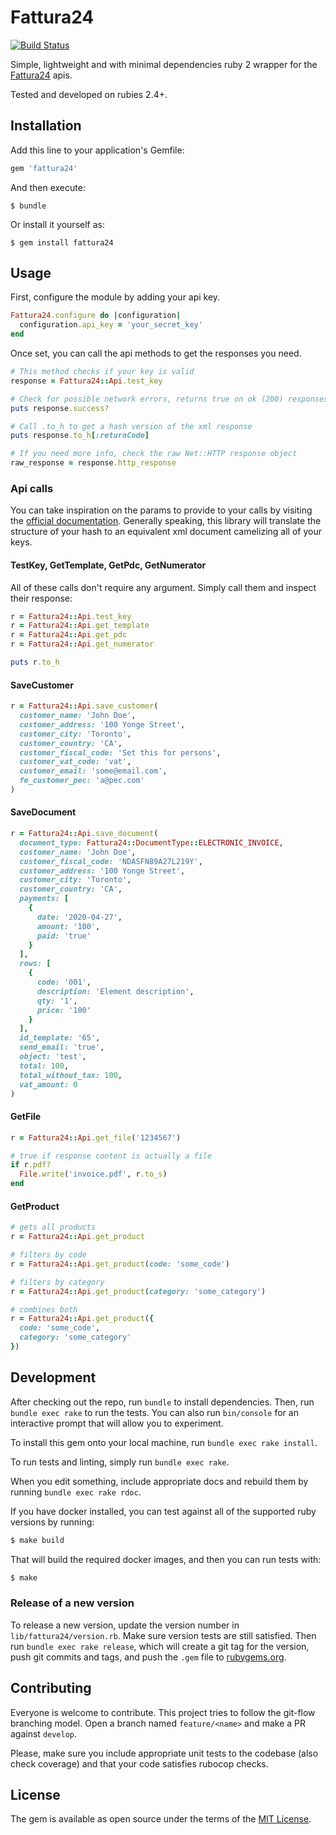 # Fattura24

[![Build Status](https://travis-ci.org/snada/fattura24.svg?branch=master)](https://travis-ci.org/snada/fattura24)

Simple, lightweight and with minimal dependencies ruby 2 wrapper for the [Fattura24](https://www.fattura24.com/) apis.

Tested and developed on rubies 2.4+.

## Installation

Add this line to your application's Gemfile:

```ruby
gem 'fattura24'
```

And then execute:

    $ bundle

Or install it yourself as:

    $ gem install fattura24

## Usage

First, configure the module by adding your api key.

```ruby
Fattura24.configure do |configuration|
  configuration.api_key = 'your_secret_key'
end
```

Once set, you can call the api methods to get the responses you need.

```ruby
# This method checks if your key is valid
response = Fattura24::Api.test_key

# Check for possible network errors, returns true on ok (200) responses
puts response.success?

# Call .to_h to get a hash version of the xml response
puts response.to_h[:returnCode]

# If you need more info, check the raw Net::HTTP response object
raw_response = response.http_response
```

### Api calls

You can take inspiration on the params to provide to your calls by visiting the [official documentation](https://www.fattura24.com/api-documentazione/).
Generally speaking, this library will translate the structure of your hash to an equivalent xml document camelizing all of your keys.

#### TestKey, GetTemplate, GetPdc, GetNumerator

All of these calls don't require any argument. Simply call them and inspect their response:

```ruby
r = Fattura24::Api.test_key
r = Fattura24::Api.get_template
r = Fattura24::Api.get_pdc
r = Fattura24::Api.get_numerator

puts r.to_h
```

#### SaveCustomer

```ruby
r = Fattura24::Api.save_customer(
  customer_name: 'John Doe',
  customer_address: '100 Yonge Street',
  customer_city: 'Toronto',
  customer_country: 'CA',
  customer_fiscal_code: 'Set this for persons',
  customer_vat_code: 'vat',
  customer_email: 'some@email.com',
  fe_customer_pec: 'a@pec.com'
)
```

#### SaveDocument

```ruby
r = Fattura24::Api.save_document(
  document_type: Fattura24::DocumentType::ELECTRONIC_INVOICE,
  customer_name: 'John Doe',
  customer_fiscal_code: 'NDASFN89A27L219Y',
  customer_address: '100 Yonge Street',
  customer_city: 'Toronto',
  customer_country: 'CA',
  payments: [
    {
      date: '2020-04-27',
      amount: '100',
      paid: 'true'
    }
  ],
  rows: [
    {
      code: '001',
      description: 'Element description',
      qty: '1',
      price: '100'
    }
  ],
  id_template: '65',
  send_email: 'true',
  object: 'test',
  total: 100,
  total_without_tax: 100,
  vat_amount: 0
)
```

#### GetFile

```ruby
r = Fattura24::Api.get_file('1234567')

# true if response content is actually a file
if r.pdf?
  File.write('invoice.pdf', r.to_s)
end
```

#### GetProduct

```ruby
# gets all products
r = Fattura24::Api.get_product

# filters by code
r = Fattura24::Api.get_product(code: 'some_code')

# filters by category
r = Fattura24::Api.get_product(category: 'some_category')

# combines both
r = Fattura24::Api.get_product({
  code: 'some_code',
  category: 'some_category'
})
```

## Development

After checking out the repo, run `bundle` to install dependencies. Then, run `bundle exec rake` to run the tests. You can also run `bin/console` for an interactive prompt that will allow you to experiment.

To install this gem onto your local machine, run `bundle exec rake install`.

To run tests and linting, simply run `bundle exec rake`.

When you edit something, include appropriate docs and rebuild them by running `bundle exec rake rdoc`.

If you have docker installed, you can test against all of the supported ruby versions by running:

```bash
$ make build
```

That will build the required docker images, and then you can run tests with:

```bash
$ make
```

### Release of a new version

To release a new version, update the version number in `lib/fattura24/version.rb`. Make sure version tests are still satisfied.
Then run `bundle exec rake release`, which will create a git tag for the version, push git commits and tags, and push the `.gem` file to [rubygems.org](https://rubygems.org).

## Contributing

Everyone is welcome to contribute.
This project tries to follow the git-flow branching model. Open a branch named `feature/<name>` and make a PR against `develop`.

Please, make sure you include appropriate unit tests to the codebase (also check coverage) and that your code satisfies rubocop checks.

## License

The gem is available as open source under the terms of the [MIT License](https://opensource.org/licenses/MIT).
